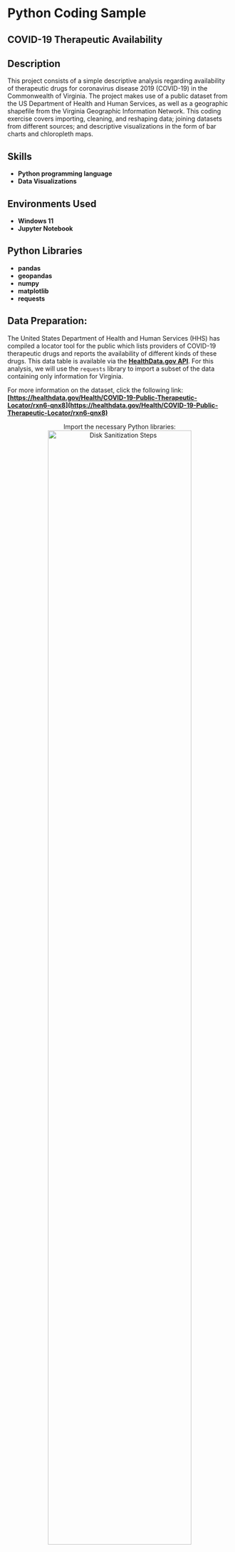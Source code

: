 <h1>Python Coding Sample</h1>

<h2>COVID-19 Therapeutic Availability</h2>



<h2>Description</h2>
This project consists of a simple descriptive analysis regarding availability of therapeutic drugs for coronavirus disease 2019 (COVID-19) in the Commonwealth of Virginia. The project makes use of a public dataset from the US Department of Health and Human Services, as well as a geographic shapefile from the Virginia Geographic Information Network. This coding exercise covers importing, cleaning, and reshaping data; joining datasets from different sources; and descriptive visualizations in the form of bar charts and chloropleth maps.
<br />


<h2>Skills</h2>

- <b>Python programming language</b> 
- <b>Data Visualizations</b>

<h2>Environments Used</h2>

- <b>Windows 11</b>
- <b>Jupyter Notebook</b>

<h2>Python Libraries</h2>

- <b>pandas</b>
- <b>geopandas</b>
- <b>numpy</b>
- <b>matplotlib</b>
- <b>requests</b>

<h2>Data Preparation:</h2>

The United States Department of Health and Human Services (HHS) has compiled a locator tool for the public which lists providers of COVID-19 therapeutic drugs and reports the availability of different kinds of these drugs. This data table is available via the __[HealthData.gov API](https://healthdata.gov/Health/COVID-19-Public-Therapeutic-Locator/rxn6-qnx8)__. For this analysis, we will use the `requests` library to import a subset of the data containing only information for Virginia.

For more information on the dataset, click the following link: __[https://healthdata.gov/Health/COVID-19-Public-Therapeutic-Locator/rxn6-qnx8](https://healthdata.gov/Health/COVID-19-Public-Therapeutic-Locator/rxn6-qnx8)__

<p align="center">
Import the necessary Python libraries: <br/>
<img src="https://i.imgur.com/62TgaWL.png" height="80%" width="80%" alt="Disk Sanitization Steps"/>
<br />
<br />
Select the disk:  <br/>
<img src="https://i.imgur.com/tcTyMUE.png" height="80%" width="80%" alt="Disk Sanitization Steps"/>
<br />
<br />
Enter the number of passes: <br/>
<img src="https://i.imgur.com/nCIbXbg.png" height="80%" width="80%" alt="Disk Sanitization Steps"/>
<br />
<br />
Confirm your selection:  <br/>
<img src="https://i.imgur.com/cdFHBiU.png" height="80%" width="80%" alt="Disk Sanitization Steps"/>
<br />
<br />
Wait for process to complete (may take some time):  <br/>
<img src="https://i.imgur.com/JL945Ga.png" height="80%" width="80%" alt="Disk Sanitization Steps"/>
<br />
<br />
Sanitization complete:  <br/>
<img src="https://i.imgur.com/K71yaM2.png" height="80%" width="80%" alt="Disk Sanitization Steps"/>
<br />
<br />
Observe the wiped disk:  <br/>
<img src="https://i.imgur.com/AeZkvFQ.png" height="80%" width="80%" alt="Disk Sanitization Steps"/>
</p>
